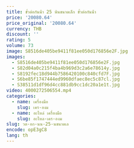 ```yaml
---
title: ขั้วต่อกันน้ํา 25 พินขนาดเล็ก ขั้วต่อกันน้ํา
price: '20080.64'
price_original: '20080.64'
currency: THB
discount: ''
rating: 5
volume: 73
image: S8516de405be9411f81ee050d176856e2F.jpg
images:
  - S8516de405be9411f81ee050d176856e2F.jpg
  - S82d04a0c215f4ba4b969d3c2a6e78614y.jpg
  - S8192fec18d944b7586420100c840cfd7F.jpg
  - S6be85f1747444ed9960dfaec8ec5c87cl.jpg
  - S38511d1df96d4cc881db9cc1dc20a1e1t.jpg
video: 4000272506554.mp4
categories:
  - name: เครื่องมือ
    slug: เคร-องม
  - name: อะไหล่ เครื่องมือ
    slug: อะไหล-เคร-องม
slug: วต-อก-นน-25-นขนาดเล
encode: opE3gC8
lang: th
---
```

  